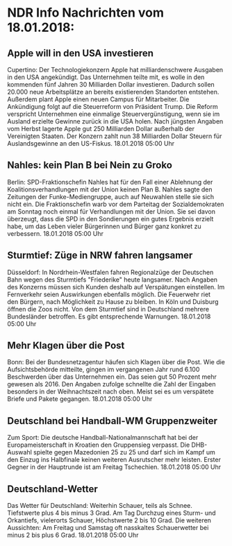 # NDR Info Nachrichten vom 18.01.2018:


## Apple will in den USA investieren
Cupertino: Der Technologiekonzern Apple hat milliardenschwere Ausgaben in den USA angekündigt. Das Unternehmen teilte mit, es wolle in den kommenden fünf Jahren 30 Milliarden Dollar investieren. Dadurch sollen 20.000 neue Arbeitsplätze an bereits existierenden Standorten entstehen. Außerdem plant Apple einen neuen Campus für Mitarbeiter. Die Ankündigung folgt auf die Steuerreform von Präsident Trump. Die Reform verspricht Unternehmen eine einmalige Steuervergünstigung, wenn sie im Ausland erzielte Gewinne zurück in die USA holen. Nach jüngsten Angaben vom Herbst lagerte Apple gut 250 Milliarden Dollar außerhalb der Vereinigten Staaten. Der Konzern zahlt nun 38 Milliarden Dollar Steuern für Auslandsgewinne an den US-Fiskus. 18.01.2018 05:00 Uhr 

## Nahles: kein Plan B bei Nein zu Groko
Berlin: SPD-Fraktionschefin Nahles hat für den Fall einer Ablehnung der Koalitionsverhandlungen mit der Union keinen Plan B. Nahles sagte den Zeitungen der Funke-Mediengruppe, auch auf Neuwahlen stelle sie sich nicht ein. Die Fraktionschefin warb vor dem Parteitag der Sozialdemokraten am Sonntag noch einmal für Verhandlungen mit der Union. Sie sei davon überzeugt, dass die SPD in den Sondierungen ein gutes Ergebnis erzielt habe, um das Leben vieler Bürgerinnen und Bürger ganz konkret zu verbessern. 18.01.2018 05:00 Uhr 

## Sturmtief: Züge in NRW fahren langsamer
Düsseldorf: In Nordrhein-Westfalen fahren Regionalzüge der Deutschen Bahn wegen des Sturmtiefs "Friederike" heute langsamer. Nach Angaben des Konzerns müssen sich Kunden deshalb auf Verspätungen einstellen. Im Fernverkehr seien Auswirkungen ebenfalls möglich. Die Feuerwehr riet den Bürgern, nach Möglichkeit zu Hause zu bleiben. In Köln und Duisburg öffnen die Zoos nicht. Von dem Sturmtief sind in Deutschland mehrere Bundesländer betroffen. Es gibt entsprechende Warnungen. 18.01.2018 05:00 Uhr 

## Mehr Klagen über die Post
Bonn: Bei der Bundesnetzagentur häufen sich Klagen über die Post. Wie die Aufsichtsbehörde mitteilte, gingen im vergangenen Jahr rund 6.100 Beschwerden über das Unternehmen ein. Das seien gut 50 Prozent mehr gewesen als 2016. Den Angaben zufolge schnellte die Zahl der Eingaben besonders in der Weihnachtszeit nach oben. Meist sei es um verspätete Briefe und Pakete gegangen. 18.01.2018 05:00 Uhr 

## Deutschland bei Handball-WM Gruppenzweiter
Zum Sport: Die deutsche Handball-Nationalmannschaft hat bei der Europameisterschaft in Kroatien den Gruppensieg verpasst. Die DHB-Auswahl spielte gegen Mazedonien 25 zu 25 und darf sich im Kampf um den Einzug ins Halbfinale keinen weiteren Ausrutscher mehr leisten. Erster Gegner in der Hauptrunde ist am Freitag Tschechien. 18.01.2018 05:00 Uhr 

## Deutschland-Wetter
Das Wetter für Deutschland: Weiterhin Schauer, teils als Schnee. Tiefstwerte plus 4 bis minus 3 Grad. Am Tag Durchzug eines Sturm- und Orkantiefs, vielerorts Schauer, Höchstwerte 2 bis 10 Grad. Die weiteren Aussichten: Am Freitag und Samstag oft nasskaltes Schauerwetter bei minus 2 bis plus 6 Grad. 18.01.2018 05:00 Uhr 

